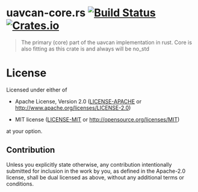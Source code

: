 # uavcan-core.rs [![Build Status](https://travis-ci.org/kjetilkjeka/uavcan-core.rs.svg?branch=master)](https://travis-ci.org/kjetilkjeka/uavcan-core.rs) [![Crates.io](https://img.shields.io/crates/v/uavcan-core.svg)](https://crates.io/crates/uavcan-core)

> The primary (core) part of the uavcan implementation in rust. Core is also fitting as this crate is and always will be no_std

# License

Licensed under either of

- Apache License, Version 2.0 ([LICENSE-APACHE](LICENSE-APACHE) or
  http://www.apache.org/licenses/LICENSE-2.0)

- MIT license ([LICENSE-MIT](LICENSE-MIT) or http://opensource.org/licenses/MIT)

at your option.

## Contribution

Unless you explicitly state otherwise, any contribution intentionally submitted
for inclusion in the work by you, as defined in the Apache-2.0 license, shall be
dual licensed as above, without any additional terms or conditions.
